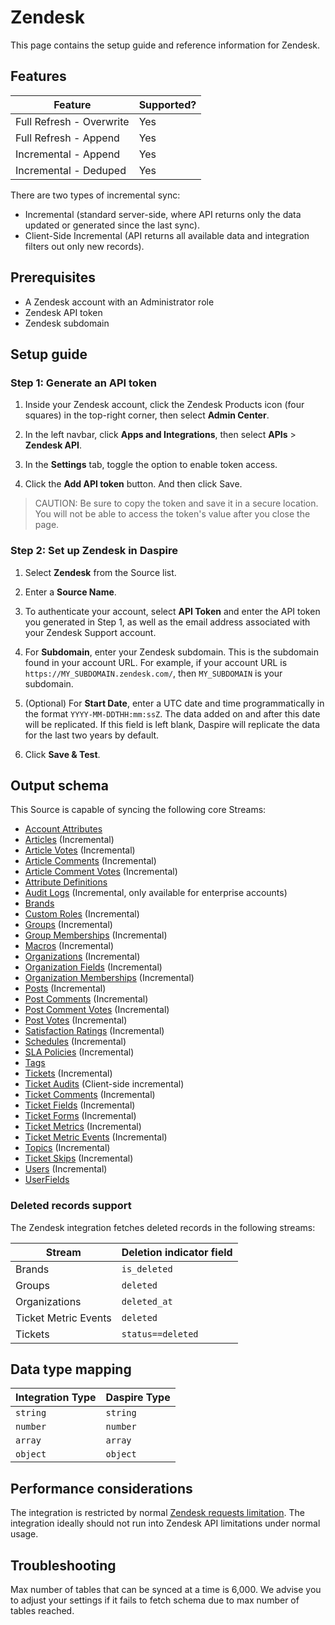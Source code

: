 # Zendesk

This page contains the setup guide and reference information for Zendesk.

## Features

| Feature | Supported? |
| --- | --- |
| Full Refresh - Overwrite | Yes |
| Full Refresh - Append | Yes |
| Incremental - Append | Yes |
| Incremental - Deduped | Yes |

There are two types of incremental sync:

* Incremental (standard server-side, where API returns only the data updated or generated since the last sync).
* Client-Side Incremental (API returns all available data and integration filters out only new records).

## Prerequisites

* A Zendesk account with an Administrator role
* Zendesk API token
* Zendesk subdomain

## Setup guide

### Step 1: Generate an API token

1. Inside your Zendesk account, click the Zendesk Products icon (four squares) in the top-right corner, then select **Admin Center**.

2. In the left navbar, click **Apps and Integrations**, then select **APIs** > **Zendesk API**.

3. In the **Settings** tab, toggle the option to enable token access.

4. Click the **Add API token** button. And then click Save.

  > CAUTION: Be sure to copy the token and save it in a secure location. You will not be able to access the token's value after you close the page.

### Step 2: Set up Zendesk in Daspire

1. Select **Zendesk** from the Source list.

2. Enter a **Source Name**.

3. To authenticate your account, select **API Token** and enter the API token you generated in Step 1, as well as the email address associated with your Zendesk Support account.

4. For **Subdomain**, enter your Zendesk subdomain. This is the subdomain found in your account URL. For example, if your account URL is `https://MY_SUBDOMAIN.zendesk.com/`, then `MY_SUBDOMAIN` is your subdomain.

5. (Optional) For **Start Date**, enter a UTC date and time programmatically in the format `YYYY-MM-DDTHH:mm:ssZ`. The data added on and after this date will be replicated. If this field is left blank, Daspire will replicate the data for the last two years by default.

6. Click **Save & Test**.

## Output schema

This Source is capable of syncing the following core Streams:

* [Account Attributes](https://developer.zendesk.com/api-reference/ticketing/ticket-management/skill_based_routing/#list-account-attributes)
* [Articles](https://developers.notion.com/reference/retrieve-a-comment) (Incremental)
* [Article Votes](https://developer.zendesk.com/api-reference/help_center/help-center-api/votes/#list-votes) (Incremental)
* [Article Comments](https://developer.zendesk.com/api-reference/help_center/help-center-api/article_comments/#list-comments) (Incremental)
* [Article Comment Votes](https://developer.zendesk.com/api-reference/help_center/help-center-api/votes/#list-votes) (Incremental)
* [Attribute Definitions](https://developer.zendesk.com/api-reference/ticketing/ticket-management/skill_based_routing/#list-routing-attribute-definitions)
* [Audit Logs](https://developer.zendesk.com/api-reference/ticketing/account-configuration/audit_logs/#list-audit-logs) (Incremental, only available for enterprise accounts)
* [Brands](https://developer.zendesk.com/api-reference/ticketing/account-configuration/brands/#list-brands)
* [Custom Roles](https://developer.zendesk.com/api-reference/ticketing/account-configuration/custom_roles/#list-custom-roles) (Incremental)
* [Groups](https://developer.zendesk.com/rest_api/docs/support/groups) (Incremental)
* [Group Memberships](https://developer.zendesk.com/rest_api/docs/support/group_memberships) (Incremental)
* [Macros](https://developer.zendesk.com/rest_api/docs/support/macros) (Incremental)
* [Organizations](https://developer.zendesk.com/rest_api/docs/support/organizations) (Incremental)
* [Organization Fields](https://developer.zendesk.com/api-reference/ticketing/organizations/organization_fields/#list-organization-fields) (Incremental)
* [Organization Memberships](https://developer.zendesk.com/api-reference/ticketing/organizations/organization_memberships/) (Incremental)
* [Posts](https://developer.zendesk.com/api-reference/help_center/help-center-api/posts/#list-posts) (Incremental)
* [Post Comments](https://developer.zendesk.com/api-reference/help_center/help-center-api/post_comments/#list-comments) (Incremental)
* [Post Comment Votes](https://developer.zendesk.com/api-reference/help_center/help-center-api/votes/#list-votes) (Incremental)
* [Post Votes](https://developer.zendesk.com/api-reference/help_center/help-center-api/votes/#list-votes) (Incremental)
* [Satisfaction Ratings](https://developer.zendesk.com/rest_api/docs/support/satisfaction_ratings) (Incremental)
* [Schedules](https://developer.zendesk.com/api-reference/ticketing/ticket-management/schedules/#list-schedules) (Incremental)
* [SLA Policies](https://developer.zendesk.com/rest_api/docs/support/sla_policies) (Incremental)
* [Tags](https://developer.zendesk.com/rest_api/docs/support/tags)
* [Tickets](https://developer.zendesk.com/api-reference/ticketing/ticket-management/incremental_exports/#incremental-ticket-export-time-based) (Incremental)
* [Ticket Audits](https://developer.zendesk.com/rest_api/docs/support/ticket_audits) (Client-side incremental)
* [Ticket Comments](https://developer.zendesk.com/api-reference/ticketing/ticket-management/incremental_exports/#incremental-ticket-event-export) (Incremental)
* [Ticket Fields](https://developer.zendesk.com/rest_api/docs/support/ticket_fields) (Incremental)
* [Ticket Forms](https://developer.zendesk.com/rest_api/docs/support/ticket_forms) (Incremental)
* [Ticket Metrics](https://developer.zendesk.com/rest_api/docs/support/ticket_metrics) (Incremental)
* [Ticket Metric Events](https://developer.zendesk.com/api-reference/ticketing/tickets/ticket_metric_events/) (Incremental)
* [Topics](https://developer.zendesk.com/api-reference/help_center/help-center-api/topics/#list-topics) (Incremental)
* [Ticket Skips](https://developer.zendesk.com/api-reference/ticketing/tickets/ticket_skips/) (Incremental)
* [Users](https://developer.zendesk.com/api-reference/ticketing/ticket-management/incremental_exports/#incremental-user-export) (Incremental)
* [UserFields](https://developer.zendesk.com/api-reference/ticketing/users/user_fields/#list-user-fields)

### Deleted records support

The Zendesk integration fetches deleted records in the following streams:

| Stream | Deletion indicator field |
| --- | --- |
| Brands | `is_deleted` |
| Groups | `deleted` |
| Organizations	 | `deleted_at` |
| Ticket Metric Events | `deleted` |
| Tickets | `status==deleted` |

## Data type mapping

| Integration Type | Daspire Type |
| --- | --- |
| `string` | `string` |
| `number` | `number` |
| `array` | `array` |
| `object` | `object` |

## Performance considerations

The integration is restricted by normal [Zendesk requests limitation](https://developer.zendesk.com/rest_api/docs/support/usage_limits). The integration ideally should not run into Zendesk API limitations under normal usage.

## Troubleshooting

Max number of tables that can be synced at a time is 6,000. We advise you to adjust your settings if it fails to fetch schema due to max number of tables reached.
